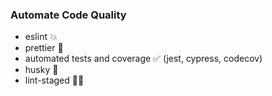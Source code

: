 ### Automate Code Quality

- eslint 💥
- prettier 🌸
- automated tests and coverage ✅ (jest, cypress, codecov)
- husky 🎣
- lint-staged 🚫💩
